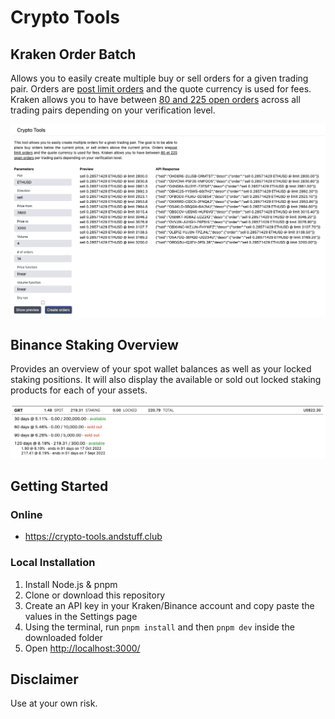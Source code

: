 # Crypto Tools

## Kraken Order Batch

Allows you to easily create multiple buy or sell orders for a given trading
pair. Orders are [post limit orders](1) and the quote currency is used for fees.
Kraken allows you to have between [80 and 225 open orders](2) across all trading
pairs depending on your verification level.

![screenshot-kraken-order-batch](public/screenshot-kraken-order-batch.png)

## Binance Staking Overview

Provides an overview of your spot wallet balances as well as your locked staking
positions. It will also display the available or sold out locked staking
products for each of your assets.

![screenshot-binance-staking](public/screenshot-binance-staking.png)

## Getting Started

### Online

* https://crypto-tools.andstuff.club

### Local Installation

1. Install Node.js & pnpm
1. Clone or download this repository
1. Create an API key in your Kraken/Binance account and copy paste the values in
   the Settings page
1. Using the terminal, run `pnpm install` and then `pnpm dev` inside the
   downloaded folder
1. Open [http://localhost:3000/](http://localhost:3000/)

## Disclaimer

Use at your own risk.
